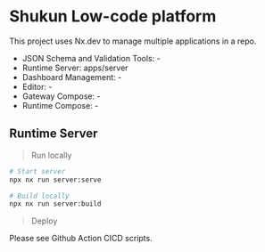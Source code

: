 # Shukun Low-code platform

This project uses Nx.dev to manage multiple applications in a repo.

- JSON Schema and Validation Tools: -
- Runtime Server: apps/server
- Dashboard Management: -
- Editor: -
- Gateway Compose: -
- Runtime Compose: -

## Runtime Server

> Run locally

```bash
# Start server
npx nx run server:serve
```

```bash
# Build locally
npx nx run server:build
```

> Deploy

Please see Github Action CICD scripts.
